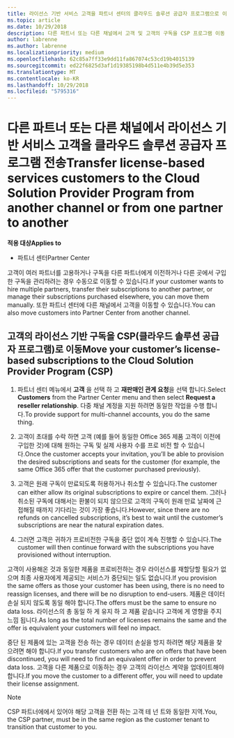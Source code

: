 ```yaml
---
title: 라이선스 기반 서비스 고객을 파트너 센터의 클라우드 솔루션 공급자 프로그램으로 이동 | 파트너 센터
ms.topic: article
ms.date: 10/29/2018
description: 다른 파트너 또는 다른 채널에서 고객 및 고객의 구독을 CSP 프로그램 이동 합니다.
author: labrenne
ms.author: labrenne
ms.localizationpriority: medium
ms.openlocfilehash: 62c85a7ff33e9dd11fa867074c53cd19b4015139
ms.sourcegitcommit: ed22f6825d3af1d19385198b4d511e4b39d5e353
ms.translationtype: MT
ms.contentlocale: ko-KR
ms.lasthandoff: 10/29/2018
ms.locfileid: "5795316"
---
```

# <a name="transfer-license-based-services-customers-to-the-cloud-solution-provider-program-from-another-channel-or-from-one-partner-to-another"></a><span data-ttu-id="a00f3-103">다른 파트너 또는 다른 채널에서 라이선스 기반 서비스 고객을 클라우드 솔루션 공급자 프로그램 전송</span><span class="sxs-lookup"><span data-stu-id="a00f3-103">Transfer license-based services customers to the Cloud Solution Provider Program from another channel or from one partner to another</span></span>

**<span data-ttu-id="a00f3-104">적용 대상</span><span class="sxs-lookup"><span data-stu-id="a00f3-104">Applies to</span></span>**

-  <span data-ttu-id="a00f3-105">파트너 센터</span><span class="sxs-lookup"><span data-stu-id="a00f3-105">Partner Center</span></span>

<span data-ttu-id="a00f3-106">고객이 여러 파트너를 고용하거나 구독을 다른 파트너에게 이전하거나 다른 곳에서 구입한 구독을 관리하려는 경우 수동으로 이동할 수 있습니다.</span><span class="sxs-lookup"><span data-stu-id="a00f3-106">If your customer wants to hire multiple partners, transfer their subscriptions to another partner, or manage their subscriptions purchased elsewhere, you can move them manually.</span></span> <span data-ttu-id="a00f3-107">또한 파트너 센터에 다른 채널에서 고객을 이동할 수 있습니다.</span><span class="sxs-lookup"><span data-stu-id="a00f3-107">You can also move customers into Partner Center from another channel.</span></span>

## <a name="move-your-customers-license-based-subscriptions-to-the-cloud-solution-provider-program-csp"></a><span data-ttu-id="a00f3-108">고객의 라이선스 기반 구독을 CSP(클라우드 솔루션 공급자 프로그램)로 이동</span><span class="sxs-lookup"><span data-stu-id="a00f3-108">Move your customer’s license-based subscriptions to the Cloud Solution Provider Program (CSP)</span></span>

1. <span data-ttu-id="a00f3-109">파트너 센터 메뉴에서 **고객** 을 선택 하 고 **재판매인 관계 요청**을 선택 합니다.</span><span class="sxs-lookup"><span data-stu-id="a00f3-109">Select **Customers** from the Partner Center menu and then select **Request a reseller relationship**.</span></span> <span data-ttu-id="a00f3-110">다중 채널 계정을 지원 하려면 동일한 작업을 수행 합니다.</span><span class="sxs-lookup"><span data-stu-id="a00f3-110">To provide support for multi-channel accounts, you do the same thing.</span></span>

2.  <span data-ttu-id="a00f3-111">고객이 초대를 수락 하면 고객 (예를 들어 동일한 Office 365 제품 고객이 이전에 구입한 것)에 대해 원하는 구독 및 실제 사용자 수를 프로 비전 할 수 있습니다.</span><span class="sxs-lookup"><span data-stu-id="a00f3-111">Once the customer accepts your invitation, you’ll be able to provision the desired subscriptions and seats for the customer (for example, the same Office 365 offer that the customer purchased previously).</span></span>

3. <span data-ttu-id="a00f3-112">고객은 원래 구독이 만료되도록 허용하거나 취소할 수 있습니다.</span><span class="sxs-lookup"><span data-stu-id="a00f3-112">The customer can either allow its original subscriptions to expire or cancel them.</span></span> <span data-ttu-id="a00f3-113">그러나 취소된 구독에 대해서는 환불이 되지 않으므로 고객의 구독이 원래 만료 날짜에 근접해질 때까지 기다리는 것이 가장 좋습니다.</span><span class="sxs-lookup"><span data-stu-id="a00f3-113">However, since there are no refunds on cancelled subscriptions, it’s best to wait until the customer’s subscriptions are near the natural expiration dates.</span></span>

4. <span data-ttu-id="a00f3-114">그러면 고객은 귀하가 프로비전한 구독을 중단 없이 계속 진행할 수 있습니다.</span><span class="sxs-lookup"><span data-stu-id="a00f3-114">The customer will then continue forward with the subscriptions you have provisioned without interruption.</span></span>


<span data-ttu-id="a00f3-115">고객이 사용해온 것과 동일한 제품을 프로비전하는 경우 라이선스를 재할당할 필요가 없으며 최종 사용자에게 제공되는 서비스가 중단되는 일도 없습니다.</span><span class="sxs-lookup"><span data-stu-id="a00f3-115">If you provision the same offers as those your customer has been using, there is no need to reassign licenses, and there will be no disruption to end-users.</span></span> <span data-ttu-id="a00f3-116">제품은 데이터 손실 되지 않도록 동일 해야 합니다.</span><span class="sxs-lookup"><span data-stu-id="a00f3-116">The offers must be the same to ensure no data loss.</span></span> <span data-ttu-id="a00f3-117">라이선스의 총 동일 하 게 유지 하 고 제품 같습니다 고객에 게 영향을 주지 느낌 됩니다.</span><span class="sxs-lookup"><span data-stu-id="a00f3-117">As long as the total number of licenses remains the same and the offer is equivalent your customers will feel no impact.</span></span>

<span data-ttu-id="a00f3-118">중단 된 제품에 있는 고객을 전송 하는 경우 데이터 손실을 방지 하려면 해당 제품을 찾으려면 해야 합니다.</span><span class="sxs-lookup"><span data-stu-id="a00f3-118">If you transfer customers who are on offers that have been discontinued, you will need to find an equivalent offer in order to prevent data loss.</span></span> <span data-ttu-id="a00f3-119">고객을 다른 제품으로 이동하는 경우 고객의 라이선스 계약을 업데이트해야 합니다.</span><span class="sxs-lookup"><span data-stu-id="a00f3-119">If you move the customer to a different offer, you will need to update their license assignment.</span></span>

>[!NOTE]
><span data-ttu-id="a00f3-120">CSP 파트너에에서 있어야 해당 고객을 전환 하는 고객 테 넌 트와 동일한 지역.</span><span class="sxs-lookup"><span data-stu-id="a00f3-120">You, the CSP partner, must be in the same region as the customer tenant to transition that customer to you.</span></span> 



